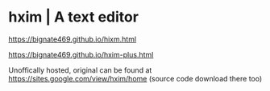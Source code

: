 # hxim | A text editor
https://bignate469.github.io/hixm.html

https://bignate469.github.io/hxim-plus.html

Unoffically hosted, original can be found at https://sites.google.com/view/hxim/home (source code download there too)
